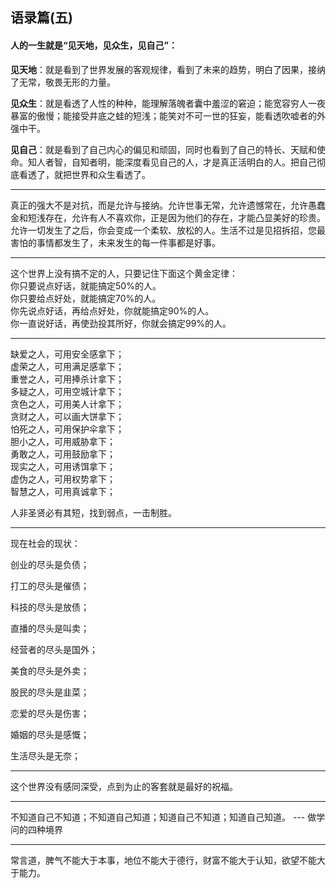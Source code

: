 ## 语录篇(五)

#### 人的一生就是“见天地，见众生，见自己”：

**见天地**：就是看到了世界发展的客观规律，看到了未来的趋势，明白了因果，接纳了无常，敬畏无形的力量。<br/>

**见众生**：就是看透了人性的种种，能理解落魄者囊中羞涩的窘迫；能宽容穷人一夜暴富的傲慢；能接受井底之蛙的短浅；能笑对不可一世的狂妄，能看透吹嘘者的外强中干。<br/>

**见自己**：就是看到了自己内心的偏见和顽固，同时也看到了自己的特长、天赋和使命。知人者智，自知者明，能深度看见自己的人，才是真正活明白的人。把自己彻底看透了，就把世界和众生看透了。<br/>

---

真正的强大不是对抗，而是允许与接纳。允许世事无常，允许遗憾常在，允许愚蠢金和短浅存在，允许有人不喜欢你，正是因为他们的存在，才能凸显美好的珍贵。允许一切发生了之后，你会变成一个柔软、放松的人。生活不过是见招拆招，您最害怕的事情都发生了，未来发生的每一件事都是好事。<br/>

----

这个世界上没有搞不定的人，只要记住下面这个黄金定律：<br/>
你只要说点好话，就能搞定50%的人。<br/>
你只要给点好处，就能搞定70%的人。<br/>
你先说点好话，再给点好处，你就能搞定90%的人。<br/>
你一直说好话，再使劲投其所好，你就会搞定99%的人。<br/>

-------

缺爱之人，可用安全感拿下；<br/>
虚荣之人，可用满足感拿下；<br/>
重誉之人，可用捧杀计拿下；<br/>
多疑之人，可用空城计拿下；<br/>
贪色之人，可用美人计拿下；<br/>
贪财之人，可以画大饼拿下；<br/>
怕死之人，可用保护伞拿下；<br/>
胆小之人，可用威胁拿下；<br/>
勇敢之人，可用鼓励拿下；<br/>
现实之人，可用诱饵拿下；<br/>
虚伪之人，可用权势拿下；<br/>
智慧之人，可用真诚拿下；<br/>

人非圣贤必有其短，找到弱点，一击制胜。

----

现在社会的现状：<br/>

创业的尽头是负债；<br/>

打工的尽头是催债；<br/>

科技的尽头是放债；<br/>

直播的尽头是叫卖；<br/>

经营者的尽头是国外；<br/>

美食的尽头是外卖；<br/>

股民的尽头是韭菜；<br/>

恋爱的尽头是伤害；<br/>

婚姻的尽头是感慨；<br/>

生活尽头是无奈；

----

这个世界没有感同深受，点到为止的客套就是最好的祝福。

----

不知道自己不知道；不知道自己知道；知道自己不知道；知道自己知道。            --- 做学问的四种境界

----

常言道，脾气不能大于本事，地位不能大于德行，财富不能大于认知，欲望不能大于能力。


